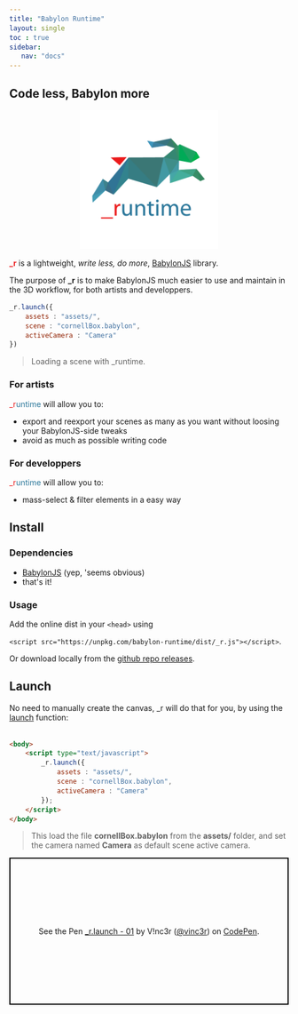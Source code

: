 ```yaml
---
title: "Babylon Runtime"
layout: single
toc : true
sidebar:
   nav: "docs"  
---
```


## Code less, Babylon more

<p style="text-align:center; width:100%;"><img src="https://raw.githubusercontent.com/babylon-runtime/_r.assets/master/_runtime-logo/exports/_runtime-logo_circleWhite_512.png" alt="babylon runtime logo" width="250" ></p>

**<span style="color:#eb1a1b">\_r</span>** is a lightweight, *write less, do more*, [BabylonJS](https://www.babylonjs.com/) library.

The purpose of **_r** is to make BabylonJS much easier to use and maintain in the 3D workflow, for both artists and developpers.

```javascript
_r.launch({
    assets : "assets/",
    scene : "cornellBox.babylon",
    activeCamera : "Camera"
})
```
> Loading a scene with _runtime.

### For artists

<span style="color:#eb1a1b">\_r</span><span style="color:#2c789b">untime</span> will allow you to:
- export and reexport your scenes as many as you want without loosing your BabylonJS-side tweaks
- avoid as much as possible writing code

### For developpers

<span style="color:#eb1a1b">\_r</span><span style="color:#2c789b">untime</span> will allow you to:
- mass-select & filter elements in a easy way

## Install

### Dependencies

- [BabylonJS](https://www.babylonjs.com/) (yep, 'seems obvious)
- that's it!

### Usage

Add the online dist in your `<head>` using

`<script src="https://unpkg.com/babylon-runtime/dist/_r.js"></script>`.

Or download locally from the [github repo releases](https://github.com/babylon-runtime/_r/releases).

## Launch

No need to manually create the canvas, _r will do that for you, by using the [launch](api/launch/) function:

```html

<body>
    <script type="text/javascript">
        _r.launch({
            assets : "assets/",
            scene : "cornellBox.babylon",
            activeCamera : "Camera"
        });
    </script>
</body>

```

> This load the file **cornellBox.babylon** from the **assets/** folder, and set the camera named **Camera** as default scene active camera.

<p class="codepen" data-height="265" data-theme-id="light" data-default-tab="js,result" data-user="vinc3r" data-slug-hash="xBRwvE" data-preview="true" style="height: 265px; box-sizing: border-box; display: flex; align-items: center; justify-content: center; border: 2px solid black; margin: 1em 0; padding: 1em;" data-pen-title="_r.launch - 01">
  <span>See the Pen <a href="https://codepen.io/vinc3r/pen/xBRwvE/">
  _r.launch - 01</a> by V!nc3r (<a href="https://codepen.io/vinc3r">@vinc3r</a>)
  on <a href="https://codepen.io">CodePen</a>.</span>
</p>
<script async src="https://static.codepen.io/assets/embed/ei.js"></script>